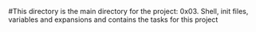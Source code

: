 #This directory is the main directory for the project: 0x03. Shell, init files, variables and expansions and contains the tasks for this project
